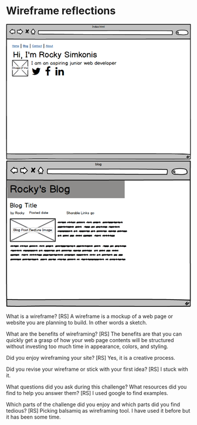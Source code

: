 # Wireframe reflections
![Index wireframe](imgs/wireframe-index.png)
![Blog wireframe](imgs/wireframe-blog-index.png)

What is a wireframe?
[RS] A wireframe is a mockup of a web page or website you are planning to build. In other words a sketch.

What are the benefits of wireframing?
[RS] The benefits are that you can quickly get a grasp of how your web page contents will be structured without investing too much time in appearance, colors, and styling.

Did you enjoy wireframing your site?
[RS] Yes, it is a creative process.

Did you revise your wireframe or stick with your first idea?
[RS] I stuck with it.

What questions did you ask during this challenge? What resources did you find to help you answer them?
[RS] I used google to find examples.

Which parts of the challenge did you enjoy and which parts did you find tedious?
[RS] Picking balsamiq as wireframing tool. I have used it before but it has been some time.
